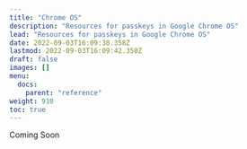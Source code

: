 ```yaml
---
title: "Chrome OS"
description: "Resources for passkeys in Google Chrome OS"
lead: "Resources for passkeys in Google Chrome OS"
date: 2022-09-03T16:09:38.358Z
lastmod: 2022-09-03T16:09:42.350Z
draft: false
images: []
menu:
  docs:
    parent: "reference"
weight: 910
toc: true
---
```


Coming Soon
